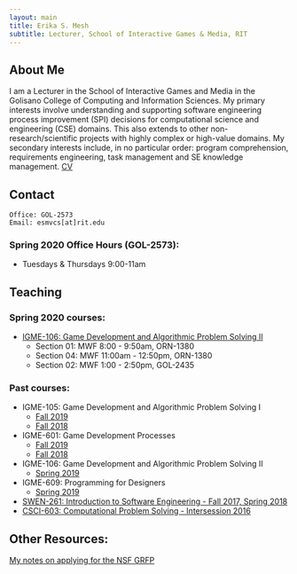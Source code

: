 ```yaml
---
layout: main
title: Erika S. Mesh
subtitle: Lecturer, School of Interactive Games & Media, RIT
---
```


## About Me
I am a Lecturer in the School of Interactive Games and Media in the Golisano College of Computing and Information Sciences. My primary interests involve understanding and supporting software engineering process improvement (SPI) decisions for computational science and engineering (CSE) domains. This also extends to other non-research/scientific projects with highly complex or high-value domains. My secondary interests include, in no particular order: program comprehension, requirements engineering, task management and SE knowledge management.
[CV](documents/CV.pdf)

## Contact

```
Office: GOL-2573
Email: esmvcs[at]rit.edu
```

### Spring 2020 Office Hours (GOL-2573):
- Tuesdays & Thursdays 9:00-11am

## Teaching
 
### Spring 2020 courses:
* <a href="https://esmesh.github.io/RIT-IGME-106/" target="_blank">IGME-106: Game Development and Algorithmic Problem Solving II</a>
    - Section 01: MWF 8:00 - 9:50am, ORN-1380
    - Section 04: MWF 11:00am - 12:50pm, ORN-1380
    - Section 02: MWF 1:00 - 2:50pm, GOL-2435

### Past courses:
* IGME-105: Game Development and Algorithmic Problem Solving I</a>
   - <a href="https://esmesh.github.io/RIT-IGME-105/" target="_blank">Fall 2019</a>
   - <a href="documents/2018-19/igme105-05-08-schedule-fall-2181.html" target="_blank">Fall 2018</a>
* IGME-601: Game Development Processes</a>
   - <a href="https://esmesh.github.io/RIT-IGME-601/" target="_blank">Fall 2019</a>
   - <a href="documents/2018-19/IGME601_2181_Schedule.pdf" target="_blank">Fall 2018</a>
* IGME-106: Game Development and Algorithmic Problem Solving II
   - <a href="documents/2018-19/IGME106_Course_Schedule_2185.htm" target="_blank">Spring 2019</a>
* IGME-609: Programming for Designers
   - <a href="documents/2018-19/IGME609_Course_Schedule_2185.htm" target="_blank">Spring 2019</a>
* <a href="http://www.se.rit.edu/~swen-261/" target="_blank">SWEN-261: Introduction to Software Engineering - Fall 2017, Spring 2018</a>
* <a href= "https://www.cs.rit.edu/~csci603/syllabus.html" target="_blank">CSCI-603: Computational Problem Solving - Intersession 2016</a>

## Other Resources:
[My notes on applying for the NSF GRFP](documents/GRFP/GRFP.md)

